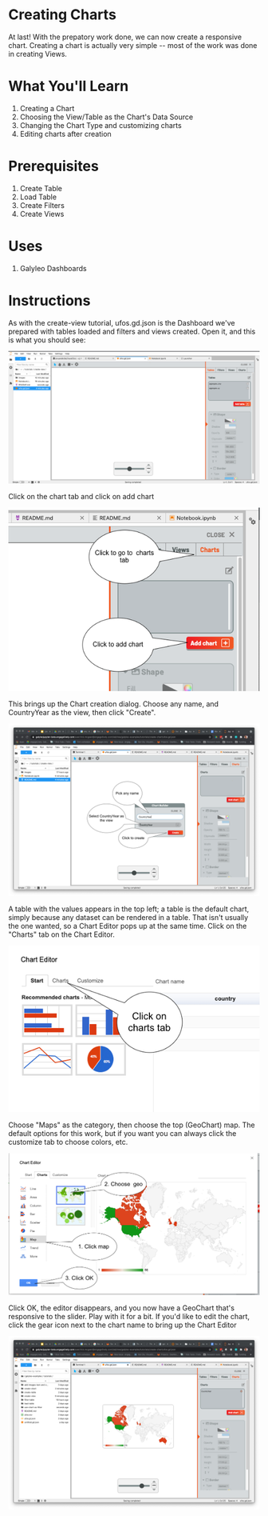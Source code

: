# Creating Charts

At last!  With the prepatory work done, we can now create a responsive chart.  Creating a chart is actually very simple -- most
of the work was done in creating Views.

# What You'll Learn

1. Creating a Chart
2. Choosing the View/Table as the Chart's Data Source
3. Changing the Chart Type and customizing charts
4. Editing charts after creation

# Prerequisites

1. Create Table
2. Load Table
3. Create Filters
4. Create Views

# Uses
1. Galyleo Dashboards

# Instructions

As with the create-view tutorial, ufos.gd.json is the Dashboard we've prepared with tables loaded and filters and views created.  Open it, and this is what you should see:

![Initial Chart image](images/create-chart-1.png)

Click on the chart tab and click on add chart

![Add Chart](images/add-chart.png)

This brings up the Chart creation dialog.  Choose any name, and CountryYear as the view, then click "Create".

![Create Chart Dialog](images/chart-create.png)

A table with the values appears in the top left; a table is the default chart, simply because any dataset can be rendered in a table.  That isn't usually the one wanted, so a Chart Editor pops up at the same time.  Click on the "Charts" tab on the Chart Editor.

![Chart Editor](images/chart-editor-1.png)

Choose "Maps"  as the category, then choose the top (GeoChart) map.  The default options for this work, but if you want you can always click the customize tab to choose colors, etc.

![Chart Selector](images/chart-editor-2.png)

Click OK, the editor disappears, and you now have a GeoChart that's responsive to the slider.  Play with it for a bit.  If you'd like to edit the chart, click the gear icon next to the chart name to bring up the Chart Editor

![Final Chart](images/final-chart.png)
